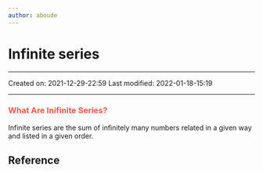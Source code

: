 ```yaml
---
author: aboude
---
```

# Infinite series
___

Created on: 2021-12-29-22:59
Last modified: 2022-01-18-15:19

___

### <span style="color: #ff5545;text-transform: capitalize;">What are inifinite series?</span>

Infinite series are the sum of infinitely many numbers related in a given way and listed in a given order.

## Reference